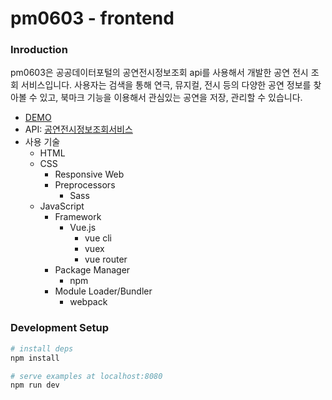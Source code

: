 # pm0603 - frontend

### Inroduction
pm0603은 공공데이터포털의 공연전시정보조회 api를 사용해서 개발한 공연 전시 조회 서비스입니다. 사용자는 검색을 통해 연극, 뮤지컬, 전시 등의 다양한 공연 정보를 찾아볼 수 있고, 북마크 기능을 이용해서 관심있는 공연을 저장, 관리할 수 있습니다.

- [DEMO](https://youtu.be/TiQkaqUOHzo)
- API: [공연전시정보조회서비스](https://www.data.go.kr/dataset/15000120/openapi.do?mypageFlag=Y)
- 사용 기술
  - HTML
  - CSS
    - Responsive Web
    - Preprocessors
      - Sass
  - JavaScript
    - Framework
      - Vue.js
        - vue cli
        - vuex
        - vue router
    - Package Manager
      - npm
    - Module Loader/Bundler
      - webpack

### Development Setup

``` bash
# install deps
npm install

# serve examples at localhost:8080
npm run dev
```
